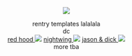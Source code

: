 <div align="center">
  <img src="https://64.media.tumblr.com/2dd6c0fc0c57add2cf47592b53b60726/e6a8baeaf5168376-44/s1280x1920/0f2fbe6e8b1e1396e07882c0d5a7ade7dcb3b792.jpg">
</div>
<p align="center">
  rentry templates lalalala
  <br>
  dc
  <br>
<a href="https://rentry.co/ostein"> red hood </a>       <img src="https://pixels.crd.co/assets/images/gallery06/0d202a95.gif?v=29416114"> <a href="https://rentry.co/stormlock"> nightwing </a> <img src="https://64.media.tumblr.com/38059bcbf0876b5abfa18404d9369923/d13d12092749e6f7-7c/s75x75_c1/c2128cb543f04d43be11b65f8456181a141f7339.gifv"> <a href="https://rentry.co/bitteraerie"> jason & dick </a> <img src="https://pixels.crd.co/assets/images/gallery64/cdf358be.gif?v=29416114">
<br>
more tba </p>
